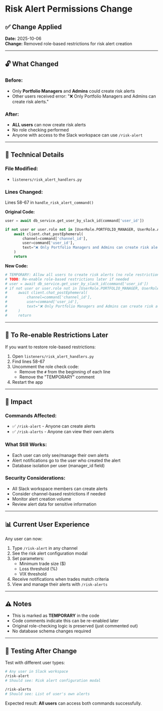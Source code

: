 # Risk Alert Permissions Change

## ✅ **Change Applied**

**Date:** 2025-10-06  
**Change:** Removed role-based restrictions for risk alert creation

---

## 🔓 **What Changed**

### **Before:**
- Only **Portfolio Managers** and **Admins** could create risk alerts
- Other users received error: "❌ Only Portfolio Managers and Admins can create risk alerts."

### **After:**
- **ALL users** can now create risk alerts
- No role checking performed
- Anyone with access to the Slack workspace can use `/risk-alert`

---

## 📝 **Technical Details**

### **File Modified:**
- `listeners/risk_alert_handlers.py`

### **Lines Changed:**
Lines 58-67 in `handle_risk_alert_command()`

**Original Code:**
```python
user = await db_service.get_user_by_slack_id(command['user_id'])

if not user or user.role not in [UserRole.PORTFOLIO_MANAGER, UserRole.ADMIN]:
    await client.chat_postEphemeral(
        channel=command['channel_id'],
        user=command['user_id'],
        text="❌ Only Portfolio Managers and Admins can create risk alerts."
    )
    return
```

**New Code:**
```python
# TEMPORARY: Allow all users to create risk alerts (no role restriction)
# TODO: Re-enable role-based restrictions later if needed
# user = await db_service.get_user_by_slack_id(command['user_id'])
# if not user or user.role not in [UserRole.PORTFOLIO_MANAGER, UserRole.ADMIN]:
#     await client.chat_postEphemeral(
#         channel=command['channel_id'],
#         user=command['user_id'],
#         text="❌ Only Portfolio Managers and Admins can create risk alerts."
#     )
#     return
```

---

## 🔄 **To Re-enable Restrictions Later**

If you want to restore role-based restrictions:

1. Open `listeners/risk_alert_handlers.py`
2. Find lines 58-67
3. Uncomment the role check code:
   - Remove the `#` from the beginning of each line
   - Remove the "TEMPORARY" comment
4. Restart the app

---

## 🎯 **Impact**

### **Commands Affected:**
- ✅ `/risk-alert` - Anyone can create alerts
- ✅ `/risk-alerts` - Anyone can view their own alerts

### **What Still Works:**
- Each user can only see/manage their own alerts
- Alert notifications go to the user who created the alert
- Database isolation per user (manager_id field)

### **Security Considerations:**
- All Slack workspace members can create alerts
- Consider channel-based restrictions if needed
- Monitor alert creation volume
- Review alert data for sensitive information

---

## 📊 **Current User Experience**

Any user can now:
1. Type `/risk-alert` in any channel
2. See the risk alert configuration modal
3. Set parameters:
   - Minimum trade size ($)
   - Loss threshold (%)
   - VIX threshold
4. Receive notifications when trades match criteria
5. View and manage their alerts with `/risk-alerts`

---

## ⚠️ **Notes**

- This is marked as **TEMPORARY** in the code
- Code comments indicate this can be re-enabled later
- Original role-checking logic is preserved (just commented out)
- No database schema changes required

---

## 🔧 **Testing After Change**

Test with different user types:
```bash
# Any user in Slack workspace
/risk-alert
# Should see: Risk alert configuration modal

/risk-alerts  
# Should see: List of user's own alerts
```

Expected result: **All users** can access both commands successfully.

